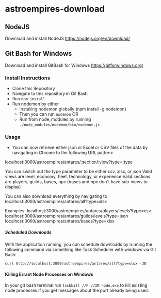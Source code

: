 # astroempires-download

## NodeJS
Download and install NodeJS https://nodejs.org/en/download/

## Git Bash for Windows
Download and install GitBash for Windows https://gitforwindows.org/

### Install Instructions

- Clone this Repository
- Navigate to this repository in Git Bash
- Run `npm install`
- Run nodemon by either
    - Installing nodemon globally (npm install -g nodemon)
    - Then you can run `nodemon`
    OR
    - Run from node_modules by running `./node_modules/nodemon/bin/nodemon.js`

### Usage

- You can now retrieve either json or Excel or CSV files of the data by navigating in Chrome to the following URL pattern:

localhost:3000/astroempires/antares/:section/:view?type=:type

You can switch out the type parameter to be either csv, xlsx, or json
Valid views are level, economy, fleet, technology, or experience
Valid sections are players, guilds, bases, npc (bases and npc don't have sub-views to display)

You can also download everything by navigating to localhost:3000/astroempires/antares/all?type=xlsx

Examples:
localhost:3000/astroempires/antares/players/levels?type=csv
localhost:3000/astroempires/antares/guilds/levels?type=json
localhost:3000/astroempires/antares/bases?type=xlsx


##### Scheduled Downloads
With the application running, you can schedule downloads by running the following command via something like Task Scheduler with windows via Git Bash:

`curl http://localhost:3000/astroempires/antares/all?type=xlsx -JO`

#### Killing Errant Node Processes on Windows

In your git bash terminal run `taskkill //F //IM node.exe` to kill existing node processes if you get messages about the port already being used.
